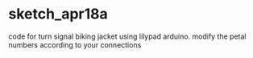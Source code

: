 # sketch_apr18a
code for turn signal biking jacket using lilypad arduino.
modify the petal numbers according to your connections
